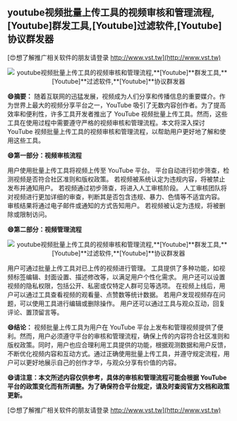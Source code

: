## **youtube视频批量上传工具的视频审核和管理流程,**[Youtube]**群发工具,**[Youtube]**过滤软件,**[Youtube]**协议群发器**

[😍想了解推广相关软件的朋友请登录 http://www.vst.tw](http://www.vst.tw)

 <center><img src="https://vst.tw/MP4/tuiguang/png/2.png" alt="youtube视频批量上传工具的视频审核和管理流程,**[Youtube]**群发工具,**[Youtube]**过滤软件,**[Youtube]**协议群发器"></center>

**😄摘要：**
随着互联网的迅猛发展，视频成为人们分享和传播信息的重要媒介。作为世界上最大的视频分享平台之一，YouTube 吸引了无数内容创作者。为了提高效率和便利性，许多工具开发者推出了 YouTube 视频批量上传工具。然而，这些工具在使用过程中需要遵守严格的视频审核和管理流程。本文将深入探讨 YouTube 视频批量上传工具的视频审核和管理流程，以帮助用户更好地了解和使用这些工具。

**😄第一部分：视频审核流程**

用户使用批量上传工具将视频上传至 YouTube 平台。
平台自动进行初步筛查，检测视频是否符合社区准则和版权政策。
若视频被系统认定为违规内容，将被禁止发布并通知用户。
若视频通过初步筛查，将进入人工审核阶段。
人工审核团队将对视频进行更加详细的审查，判断其是否包含违规、暴力、色情等不适宜内容。
审核结果将通过电子邮件或通知的方式告知用户。
若视频被认定为违规，将被删除或限制访问。

**😄第二部分：视频管理流程**

 <center><img src="https://vst.tw/MP4/tuiguang/png/0.png" alt="youtube视频批量上传工具的视频审核和管理流程,**[Youtube]**群发工具,**[Youtube]**过滤软件,**[Youtube]**协议群发器"></center>

用户可通过批量上传工具对已上传的视频进行管理。
工具提供了多种功能，如视频标签编辑、封面设置、描述修改等，以满足用户个性化需求。
用户还可以设置视频的隐私权限，包括公开、私密或仅特定人群可见等选项。
在视频上线后，用户可以通过工具查看视频的观看量、点赞数等统计数据。
若用户发现视频存在问题，可以使用工具进行编辑或删除操作。
用户还可以通过工具与观众互动，回复评论、置顶留言等。

**😄结论：**
视频批量上传工具为用户在 YouTube 平台上发布和管理视频提供了便利。然而，用户必须遵守平台的审核和管理流程，确保上传的内容符合社区准则和版权政策。同时，用户也应合理利用工具提供的功能，根据观测数据和用户反馈，不断优化视频内容和互动方式。通过正确使用批量上传工具，并遵守规定流程，用户可以更好地展示自己的创作才华，与观众分享有价值的内容。

**😄请注意：本文所述内容仅供参考，具体的审核和管理流程可能会根据 YouTube 平台的政策变化而有所调整。为了确保符合平台规定，请及时查阅官方文档和政策更新。**

[😍想了解推广相关软件的朋友请登录 http://www.vst.tw](http://www.vst.tw)



